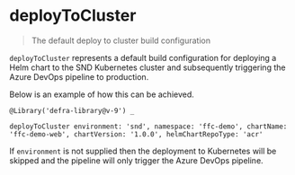 # deployToCluster

> The default deploy to cluster build configuration

`deployToCluster` represents a default build configuration for deploying a Helm
chart to the SND Kubernetes cluster and subsequently triggering the Azure DevOps pipeline to production.

Below is an example of how this can be achieved.

```
@Library('defra-library@v-9') _

deployToCluster environment: 'snd', namespace: 'ffc-demo', chartName: 'ffc-demo-web', chartVersion: '1.0.0', helmChartRepoType: 'acr'
```

If `environment` is not supplied then the deployment to Kubernetes will be skipped and the pipeline will only trigger the Azure DevOps pipeline.
